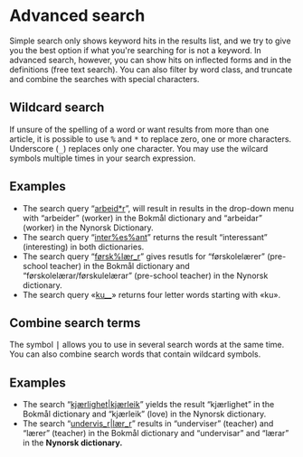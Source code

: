 # Advanced search
Simple search only shows keyword hits in the results list, and we try to give you the best option if what you're searching for is not a keyword. In advanced search, however, you can show hits on inflected forms and in the definitions (free text search). You can also filter by word class, and truncate and combine the searches with special characters.

## Wildcard search
If unsure of the spelling of a word or want results from more than one article, it is possible to use <kbd>%</kbd> and <kbd>\*</kbd> to replace zero, one or more characters. Underscore (<kbd>\_</kbd>) replaces only one character. You may use the wilcard symbols multiple times in your search expression.

## Examples

*   The search query “[arbeid\*r](https://ordbokene.no/bm,nn/search?q=arbeid%2ar&scope=ei)”, will result in results in the drop-down menu with “arbeider” (worker) in the Bokmål dictionary and “arbeidar” (worker) in the Nynorsk Dictionary.
*   The search query “[inter%es%ant](https://ordbokene.no/bm,nn/search?q=inter%25es%25ant&scope=ei)” returns the result “interessant” (interesting) in both dictionaries.
*   The search query “[førsk%lær\_r](https://ordbokene.no/bm,nn/search?q=f%C3%B8rsk%25l%C3%A6r_r&scope=ei)” gives resutls for “førskolelærer” (pre-school teacher) in the Bokmål dictionary and “førskolelærar/førskulelærar” (pre-school teacher) in the Nynorsk dictionary.
*   The search query «[ku\_\_](https://ordbokene.no/bm,nn/search?q=ku__&scope=e)» returns four letter words starting with «ku».

## Combine search terms

The symbol <kbd>|</kbd> allows you to use in several search words at the same time. You can also combine search words that contain wildcard symbols.

## Examples

*   The search “[kjærlighet|kjærleik](https://ordbokene.no/bm,nn/search?q=kj%C3%A6rlighet%7Ckj%C3%A6rleik&scope=ei)” yields the result “kjærlighet” in the Bokmål dictionary and “kjærleik” (love) in the Nynorsk dictionary.
*   The search “[undervis\_r|lær\_r](https://ordbokene.no/bm,nn/search?q=undervis_r%7Cl%C3%A6r_r&scope=ei)” results in “underviser” (teacher) and “lærer” (teacher) in the Bokmål dictionary and “undervisar” and “lærar” in the **Nynorsk dictionary.**